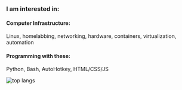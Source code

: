 ### I am interested in:

#### Computer Infrastructure:
Linux, homelabbing, networking, hardware, containers, virtualization, automation

#### Programming with these:
Python, Bash, AutoHotkey, HTML/CSS/JS

![top langs](https://github-readme-stats-teal-one-62.vercel.app/api/top-langs/?username=jaygriffinjay&layout=compact)
